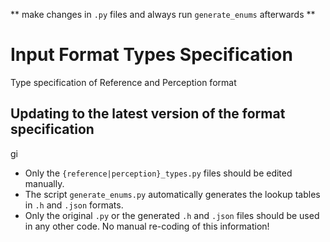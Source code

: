 ** make changes in `.py` files and always run `generate_enums` afterwards **

# Input Format Types Specification

Type specification of Reference and Perception format


## Updating to the latest version of the format specification
gi
- Only the `{reference|perception}_types.py` files should be edited manually.
- The script `generate_enums.py` automatically generates the lookup tables in `.h` and `.json` formats.
- Only the original `.py` or the generated `.h` and `.json` files should be used in any other code. No manual re-coding of this information!

